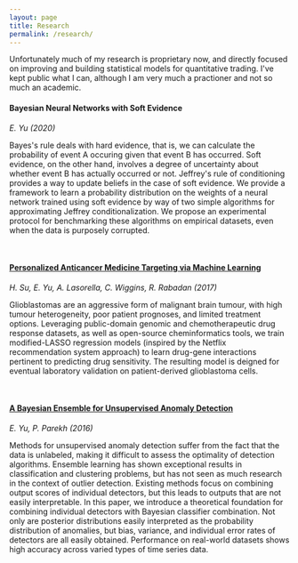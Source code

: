 ```yaml
---
layout: page
title: Research
permalink: /research/
---
```

Unfortunately much of my research is proprietary now, and directly focused on improving and building statistical models for quantitative trading. I've kept public what I can, although I am very much a practioner and not so much an academic.

#### Bayesian Neural Networks with Soft Evidence
*E. Yu (2020)*

Bayes's rule deals with hard evidence, that is, we can calculate the probability of event A occuring given that event B has occurred. Soft evidence, on the other hand, involves a degree of uncertainty about whether event B has actually occurred or not. Jeffrey's rule of conditioning provides a way to update beliefs in the case of soft evidence. We provide a framework to learn a probability distribution on the weights of a neural network trained using soft evidence by way of two simple algorithms for approximating Jeffrey conditionalization. We propose an experimental protocol for benchmarking these algorithms on empirical datasets, even when the data is purposely corrupted.

<br>

#### [Personalized Anticancer Medicine Targeting via Machine Learning](/assets/nflx_poster.pdf)
*H. Su, E. Yu, A. Lasorella, C. Wiggins, R. Rabadan (2017)*

Glioblastomas are an aggressive form of malignant brain tumour, with high tumour heterogeneity, poor patient prognoses, and limited treatment options. Leveraging public-domain genomic and chemotherapeutic drug response datasets, as well as open-source cheminformatics tools, we train modified-LASSO regression models (inspired by the Netflix recommendation system approach) to learn drug-gene interactions pertinent to predicting drug sensitivity. The resulting model is deigned for eventual laboratory validation on patient-derived glioblastoma cells.

<br>

#### [A Bayesian Ensemble for Unsupervised Anomaly Detection](https://arxiv.org/abs/1610.07677)
*E. Yu, P. Parekh (2016)*

Methods for unsupervised anomaly detection suffer from the fact that the data is unlabeled, making it difficult to assess the optimality of detection algorithms. Ensemble learning has shown exceptional results in classification and clustering problems, but has not seen as much research in the context of outlier detection. Existing methods focus on combining output scores of individual detectors, but this leads to outputs that are not easily interpretable. In this paper, we introduce a theoretical foundation for combining individual detectors with Bayesian classifier combination. Not only are posterior distributions easily interpreted as the probability distribution of anomalies, but bias, variance, and individual error rates of detectors are all easily obtained. Performance on real-world datasets shows high accuracy across varied types of time series data.

